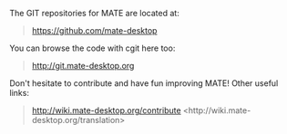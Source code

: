 <!--
.. link:
.. description:
.. tags: 
.. date: 2011-12-05 12:00:30
.. title: Development
.. slug: development
-->

The GIT repositories for MATE are located at:

> <https://github.com/mate-desktop>

You can browse the code with cgit here too:

> <http://git.mate-desktop.org>

Don't hesitate to contribute and have fun improving MATE! Other useful links:

> <http://wiki.mate-desktop.org/contribute> <http://wiki.mate-
desktop.org/translation>

